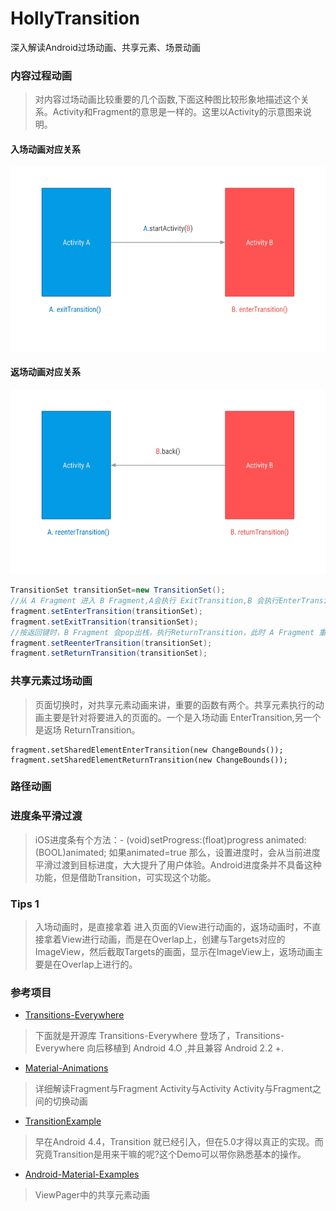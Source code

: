 # HollyTransition
深入解读Android过场动画、共享元素、场景动画


### 内容过程动画
> 对内容过场动画比较重要的几个函数,下面这种图比较形象地描述这个关系。Activity和Fragment的意思是一样的。这里以Activity的示意图来说明。

#### 入场动画对应关系
![入场动画](images/transition-0.png)

#### 返场动画对应关系
![返场动画](images/transition-1.png)

``` java
TransitionSet transitionSet=new TransitionSet();
//从 A Fragment 进入 B Fragment,A会执行 ExitTransition,B 会执行EnterTransition
fragment.setEnterTransition(transitionSet);
fragment.setExitTransition(transitionSet);
//按返回键时，B Fragment 会pop出栈，执行ReturnTransition，此时 A Fragment 重新回到栈顶，执行ReEnterTransition.
fragment.setReenterTransition(transitionSet);
fragment.setReturnTransition(transitionSet);
```

### 共享元素过场动画
> 页面切换时，对共享元素动画来讲，重要的函数有两个。共享元素执行的动画主要是针对将要进入的页面的。一个是入场动画 EnterTransition,另一个是返场 ReturnTransition。

```
fragment.setSharedElementEnterTransition(new ChangeBounds());
fragment.setSharedElementReturnTransition(new ChangeBounds());
```

### 路径动画

### 进度条平滑过渡
> iOS进度条有个方法：- (void)setProgress:(float)progress animated:(BOOL)animated; 如果animated=true 那么，设置进度时，会从当前进度平滑过渡到目标进度，大大提升了用户体验。Android进度条并不具备这种功能，但是借助Transition，可实现这个功能。

### Tips 1
> 入场动画时，是直接拿着 进入页面的View进行动画的，返场动画时，不直接拿着View进行动画，而是在Overlap上，创建与Targets对应的ImageView，然后截取Targets的画面，显示在ImageView上，返场动画主要是在Overlap上进行的。

### 参考项目
- [Transitions-Everywhere](https://github.com/andkulikov/Transitions-Everywhere)
> 下面就是开源库 Transitions-Everywhere 登场了，Transitions-Everywhere 向后移植到 Android 4.O ,并且兼容 Android 2.2 +.

- [Material-Animations](https://github.com/lgvalle/Material-Animations)
> 详细解读Fragment与Fragment Activity与Activity Activity与Fragment之间的切换动画

- [TransitionExample](https://github.com/WakeHao/TransitionExample)
> 早在Android 4.4，Transition 就已经引入，但在5.0才得以真正的实现。而究竟Transition是用来干嘛的呢?这个Demo可以带你熟悉基本的操作。

- [Android-Material-Examples](https://github.com/saulmm/Android-Material-Examples)
> ViewPager中的共享元素动画

